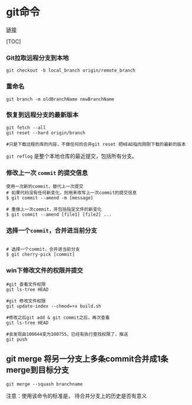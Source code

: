 # git命令

[链接](https://www.linuxidc.com/Linux/2018-04/151805.htm)

[TOC]

### Git拉取远程分支到本地
```
git checkout -b local_branch origin/remote_branch
```
### 重命名 
```
git branch -m oldBranchName newBranchName
```

### 恢复到远程分支的最新版本

```
git fetch --all 
git reset --hard origin/branch

#只是下载远程的库的内容，不做任何的合并git reset 把HEAD指向刚刚下载的最新的版本
```


`git reflog` 是整个本地仓库的最近提交，包括所有分支。

### 修改上一次 `commit` 的提交信息 

```
使用一次新的commit，替代上一次提交
# 如果代码没有任何新变化，则用来改写上一次commit的提交信息
$ git commit --amend -m [message]

# 重做上一次commit，并包括指定文件的新变化
$ git commit --amend [file1] [file2] ...
```


### 选择一个`commit`，合并进当前分支

```

# 选择一个commit，合并进当前分支
$ git cherry-pick [commit]

```

### win下修改文件的权限并提交

```
#git 查看文件权限
git ls-tree HEAD

#git 修改文件权限
git update-index --chmod=+x build.sh

#修改之后git add & git commit之后，再次查看
git ls-tree HEAD

#会发现由100644变为100755，已经有执行查找权限了，推送
git push
```

## git merge 将另一分支上多条commit合并成1条merge到目标分支

```
git merge --squash branchname
```

注意：使用该命令的标准是， 待合并分支上的历史是否有意义